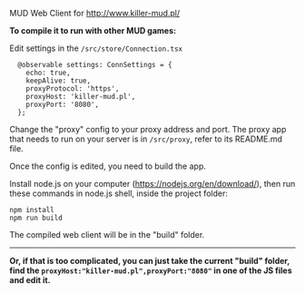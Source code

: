 
MUD Web Client for http://www.killer-mud.pl/

**To compile it to run with other MUD games:**

Edit settings in the `/src/store/Connection.tsx`

```
  @observable settings: ConnSettings = {
    echo: true,
    keepAlive: true,
    proxyProtocol: 'https',
    proxyHost: 'killer-mud.pl',
    proxyPort: '8080',
  };
  ```

Change the "proxy" config to your proxy address and port.
The proxy app that needs to run on your server is in `/src/proxy`, refer to its README.md file.

Once the config is edited, you need to build the app. 

Install node.js on your computer (https://nodejs.org/en/download/), then run these commands in node.js shell, inside the project folder:
```
npm install
npm run build
```

The compiled web client will be in the "build" folder.

---

**Or, if that is too complicated, you can just take the current "build" folder, find the `proxyHost:"killer-mud.pl",proxyPort:"8080"` in one of the JS files and edit it.**
